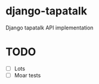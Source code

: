 django-tapatalk
===============

Django tapatalk API implementation

TODO
====
 - [ ] Lots
 - [ ] Moar tests